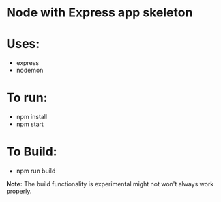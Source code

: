 # Node with Express app skeleton

# Uses:

*   express
*   nodemon

# To run:

*   npm install
*   npm start

# To Build:

* npm run build

**Note:** The build functionality is experimental might not won't always work properly.